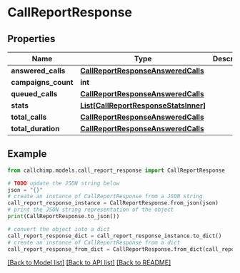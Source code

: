 # CallReportResponse


## Properties

Name | Type | Description | Notes
------------ | ------------- | ------------- | -------------
**answered_calls** | [**CallReportResponseAnsweredCalls**](CallReportResponseAnsweredCalls.md) |  | [optional] 
**campaigns_count** | **int** |  | [optional] 
**queued_calls** | [**CallReportResponseAnsweredCalls**](CallReportResponseAnsweredCalls.md) |  | [optional] 
**stats** | [**List[CallReportResponseStatsInner]**](CallReportResponseStatsInner.md) |  | [optional] 
**total_calls** | [**CallReportResponseAnsweredCalls**](CallReportResponseAnsweredCalls.md) |  | [optional] 
**total_duration** | [**CallReportResponseAnsweredCalls**](CallReportResponseAnsweredCalls.md) |  | [optional] 

## Example

```python
from callchimp.models.call_report_response import CallReportResponse

# TODO update the JSON string below
json = "{}"
# create an instance of CallReportResponse from a JSON string
call_report_response_instance = CallReportResponse.from_json(json)
# print the JSON string representation of the object
print(CallReportResponse.to_json())

# convert the object into a dict
call_report_response_dict = call_report_response_instance.to_dict()
# create an instance of CallReportResponse from a dict
call_report_response_from_dict = CallReportResponse.from_dict(call_report_response_dict)
```
[[Back to Model list]](../README.md#documentation-for-models) [[Back to API list]](../README.md#documentation-for-api-endpoints) [[Back to README]](../README.md)


